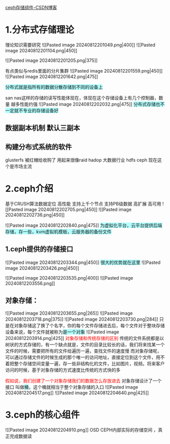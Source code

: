 [ceph存储组件-CSDN博客](https://blog.csdn.net/u010198709/article/details/139670264?spm=1001.2014.3001.5501)
# 1.分布式存储理论
理论知识需要研究
![[Pasted image 20240812201049.png|400]]
![[Pasted image 20240812201104.png|450]]

![[Pasted image 20240812201205.png|375]]

有点类似与redis里面的分片集群
![[Pasted image 20240812201559.png|450]]
![[Pasted image 20240812201642.png|475]]

<span style="background:#b1ffff">分布式就是指所有的数据分散存储到不同的设备上</span>

san nas这样的存储的读写性能体现在，体现在这个存储设备上有几个控制器，数量 越多性能约强
![[Pasted image 20240812202032.png|475]]
<span style="background:#b1ffff">分布式存储也不一定就不专业的存储设备好</span>


## 数据副本机制 默认三副本

## 构建分布式系统的软件

glusterfs  被红帽给收购了  用起来很像raid
hadop  大数据行业 hdfs
ceph   现在这个是市场主流


# 2.ceph介绍

基于CRUSH算法数据定位
高性能  支持上千个节点 支持PB级数据
高扩展
高可用
![[Pasted image 20240812202705.png|450]]
![[Pasted image 20240812202736.png|450]]

![[Pasted image 20240812202840.png|475]]
<span style="background:#b1ffff">为虚拟化平台，云平台提供后端存储，存一些，kvm虚拟机模板，云服务器的备份文件</span>

## 1.ceph提供的存储接口
![[Pasted image 20240812203344.png|450]]
<span style="background:#b1ffff">很大的优势就在这里</span>
![[Pasted image 20240812203426.png|450]]

![[Pasted image 20240812203535.png|400]]
![[Pasted image 20240812203556.png]]
## 对象存储：
![[Pasted image 20240812203655.png|265]]
![[Pasted image 20240812203718.png|375]]
![[Pasted image 20240812203730.png|284]]
只是在对象存储这了换了个名字，你的每个文件存储进去后，每个文件对于整块存储设备来说，每个文件就被称为<span style="background:#b1ffff">是一个对象</span>
![[Pasted image 20240812203914.png|425]]
<font color="#ff0000">对象存储和传统存储的区别</font>
传统的文件系统都是以树状的方式存储的，有一个缺点就是，文件的目录比较长的话，我们将来找某一个文件的时候，需要把所有的文件给遍历一遍，查找文件的速度慢
而对象存储呢，可以通过存储文件的时候生成的那个唯一的访问地址，直接定位到这个文件，用不着把整个存储空间变量一遍，存一些非结构化的文件，比如图片，视频。将来客户访问的时候，基于对象存储的方式速度比传统的方式快的多

<font color="#ff0000">假如说，我们创建了一个对象存储我们的数据怎么存放进去</font>
对象存储设计了一个接口 叫做<span style="background:#b1ffff">桶</span>，这个桶就相当于整个对象存储的入口
![[Pasted image 20240812204517.png]]
![[Pasted image 20240812204640.png|425]]
# 3.ceph的核心组件
![[Pasted image 20240812204910.png]]
OSD CEPH内部实际的存储空间 ，真正完成数据读